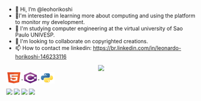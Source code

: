 - 👋 Hi, I’m @leohorikoshi
- 👀I'm interested in learning more about computing and using the platform to monitor my development.
- 🌱 I'm studying computer engineering at the virtual university of Sao Paulo UNIVESP.
- 💞️ I'm looking to collaborate on copyrighted creations.
- 📫 How to contact me linkedin: https://br.linkedin.com/in/leonardo-horikoshi-146233116

<div align="center">
  <a href="https://github.com/leohorikoshi">
  <img height="180em" src="https://github-readme-stats.vercel.app/api?username=leohorikoshi&show_icons=true&theme=dark&include_all_commits=true&count_private=true"/>
</div>

<div>
  <img align="center" alt="HTML" height="30" width="40" src="https://raw.githubusercontent.com/devicons/devicon/master/icons/html5/html5-original.svg">
    <img align="center" alt="Csharp" height="30" width="40" src="https://raw.githubusercontent.com/devicons/devicon/master/icons/csharp/csharp-original.svg">
     <img align="center" alt="Python" height="30" width="40" src="https://raw.githubusercontent.com/devicons/devicon/master/icons/python/python-original.svg">
</div>

<div> 
 
  <a href="https://instagram.com/horikoshileo" target="_blank"><img src="https://img.shields.io/badge/-Instagram-%23E4405F?style=for-the-badge&logo=instagram&logoColor=white" target="_blank"></a> 
  <a href = "mailto:leohorikoshi@gmail.com"><img src="https://img.shields.io/badge/-Gmail-%23333?style=for-the-badge&logo=gmail&logoColor=white" target="_blank"></a>
  <a href="https://www.linkedin.com/in/leonardo-horikoshi-146233116/" target="_blank"><img src="https://img.shields.io/badge/-LinkedIn-%230077B5?style=for-the-badge&logo=linkedin&logoColor=white" target="_blank"></a>
  <a href="https://api.whatsapp.com/send?phone=5511997967140&text=sua%20mensagem/" target="_blank"><img src=https://img.shields.io/badge/WhatsApp-25D366?style  target="_blank"></a>

</div>

<!---

--->
